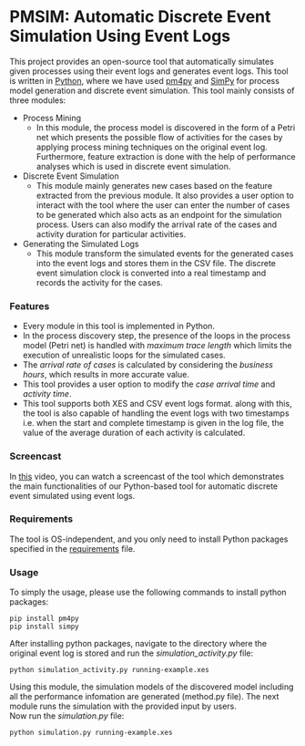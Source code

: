 # PMSIM: Automatic Discrete Event Simulation Using Event Logs
This project provides an open-source tool that automatically simulates given processes using their event logs and generates event logs. This tool is written in [Python](https://www.python.org/), where we have used [pm4py](http://pm4py.org/) and [SimPy](https://pypi.org/project/simpy/) for process model generation and discrete event simulation. This tool mainly consists of three modules:
* Process Mining
  - In this module, the process model is discovered in the form of a Petri net which presents the possible flow of activities for the cases by applying process mining techniques on the original event log. Furthermore, feature extraction is done with the help of performance analyses which is used in discrete event simulation.
* Discrete Event Simulation
  - This module mainly generates new cases based on the feature extracted from the previous module. It also provides a user option to interact with the tool where the user can enter the number of cases to be generated which also acts as an endpoint for the simulation process. Users can also modify the arrival rate of the cases and activity duration for particular activities.
 * Generating the Simulated Logs
   - This module transform the simulated events for the generated cases into the event logs and stores them in the CSV file. The discrete event simulation clock is converted into a real timestamp and records the activity for the cases.
   
  ### Features 
  * Every module in this tool is implemented in Python.
  * In the process discovery step, the presence of the loops in the process model (Petri net) is handled with _maximum trace length_ which limits the execution of unrealistic loops for the simulated cases.
  * The _arrival rate of cases_ is calculated by considering the _business hours_, which results in more accurate value.
  * This tool provides a user option to modify the _case arrival time_ and _activity time_.
  * This tool supports both XES and CSV event logs format. along with this, the tool is also capable of handling the event logs with two timestamps i.e. when the start and complete timestamp is given in the log file, the value of the average duration of each activity is calculated.
  
  ### Screencast
  In [this](https://link.com) video, you can watch a screencast of the tool which demonstrates the main functionalities of our Python-based tool for automatic discrete event simulated using event logs.
 
  ### Requirements
  The tool is OS-independent, and you only need to install Python packages specified in the [requirements](https://github.com/mbafrani/AutomaticProcessSimulation/blob/master/requirements) file.
  
  ### Usage
  To simply the usage, please use the following commands to install python packages:
  
  ```shell
  pip install pm4py
  pip install simpy
  ```
  
  After installing python packages, navigate to the directory where the original event log is stored and run the _simulation_activity.py_ file:
  
  ```shell
  python simulation_activity.py running-example.xes
  ```
  Using this module, the simulation models of the discovered model including all the performance infomation are generated (method.py file). The next module runs the simulation with the provided input by users.  
  Now run the _simulation.py_ file:
  ```shell
  python simulation.py running-example.xes
  ```
